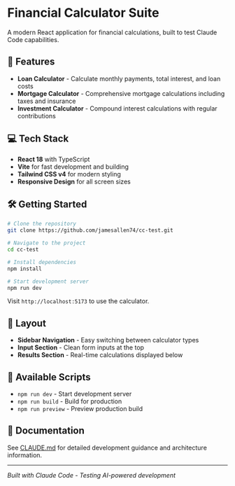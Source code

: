 # Financial Calculator Suite

A modern React application for financial calculations, built to test Claude Code capabilities.

## 🚀 Features

- **Loan Calculator** - Calculate monthly payments, total interest, and loan costs
- **Mortgage Calculator** - Comprehensive mortgage calculations including taxes and insurance  
- **Investment Calculator** - Compound interest calculations with regular contributions

## 💻 Tech Stack

- **React 18** with TypeScript
- **Vite** for fast development and building
- **Tailwind CSS v4** for modern styling
- **Responsive Design** for all screen sizes

## 🛠 Getting Started

```bash
# Clone the repository
git clone https://github.com/jamesallen74/cc-test.git

# Navigate to the project
cd cc-test

# Install dependencies
npm install

# Start development server
npm run dev
```

Visit `http://localhost:5173` to use the calculator.

## 📱 Layout

- **Sidebar Navigation** - Easy switching between calculator types
- **Input Section** - Clean form inputs at the top
- **Results Section** - Real-time calculations displayed below

## 🔧 Available Scripts

- `npm run dev` - Start development server
- `npm run build` - Build for production
- `npm run preview` - Preview production build

## 📄 Documentation

See [CLAUDE.md](CLAUDE.md) for detailed development guidance and architecture information.

---
*Built with Claude Code - Testing AI-powered development*

